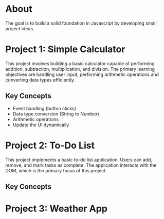 # About

The goal is to build a solid foundation in Javascript by developing small project ideas.

# Project 1: Simple Calculator

This project involves building a basic calculator capable of performing addition, subtraction, multiplication, and division. The primary learning objectives are handling user input, performing arithmetic operations and converting data types efficiently.

## Key Concepts

- Event handling (button clicks)
- Data type conversion (String to Number)
- Arithmetic operations
- Update the UI dynamically

# Project 2: To-Do List

This project implements a basic to-do list application. Users can add, remove, and mark tasks as complete. The application interacts with the DOM, which is the primary focus of this project.

## Key Concepts

# Project 3: Weather App
